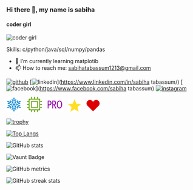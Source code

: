 ### Hi there 👋, my name is sabiha
#### coder girl
![coder girl](https://www.pinterest.com/pin/17381148555830849/)


Skills: c/python/java/sql/numpy/pandas

- 🌱 I’m currently learning matplotib 
- 📫 How to reach me: sabihatabassum1213@gmail.com 


[<img src='https://cdn.jsdelivr.net/npm/simple-icons@3.0.1/icons/github.svg' alt='github' height='40'>](https://github.com/saba-1520)  [<img src='https://cdn.jsdelivr.net/npm/simple-icons@3.0.1/icons/linkedin.svg' alt='linkedin' height='40'>](https://www.linkedin.com/in/sabiha tabassum/)  [<img src='https://cdn.jsdelivr.net/npm/simple-icons@3.0.1/icons/facebook.svg' alt='facebook' height='40'>](https://www.facebook.com/sabiha tabassum)  [<img src='https://cdn.jsdelivr.net/npm/simple-icons@3.0.1/icons/instagram.svg' alt='instagram' height='40'>](https://www.instagram.com/sraaaaboni/)  

<a href='https://archiveprogram.github.com/'><img src='https://raw.githubusercontent.com/acervenky/animated-github-badges/master/assets/acbadge.gif' width='40' height='40'></a> <a href='https://docs.github.com/en/developers'><img src='https://raw.githubusercontent.com/acervenky/animated-github-badges/master/assets/devbadge.gif' width='40' height='40'></a> <a href='https://github.com/pricing'><img src='https://raw.githubusercontent.com/acervenky/animated-github-badges/master/assets/pro.gif' width='40' height='40'></a> <a href='https://stars.github.com/'><img src='https://raw.githubusercontent.com/acervenky/animated-github-badges/master/assets/starbadge.gif' width='35' height='35'></a> <a href='https://docs.github.com/en/github/supporting-the-open-source-community-with-github-sponsors'><img src='https://raw.githubusercontent.com/acervenky/animated-github-badges/master/assets/sponsorbadge.gif' width='35' height='35'></a> 

[![trophy](https://github-profile-trophy.vercel.app/?username=saba-1520)](https://github.com/ryo-ma/github-profile-trophy)

[![Top Langs](https://github-readme-stats.vercel.app/api/top-langs/?username=saba-1520)](https://github.com/anuraghazra/github-readme-stats)

![GitHub stats](https://github-readme-stats.vercel.app/api?username=saba-1520&show_icons=true)  

![Vaunt Badge](https://api.vaunt.dev/v1/github/entities/saba-1520/contributions?format=svg&private=false)  

![GitHub metrics](https://metrics.lecoq.io/saba-1520)  

![GitHub streak stats](https://streak-stats.demolab.com/?user=saba-1520)  

